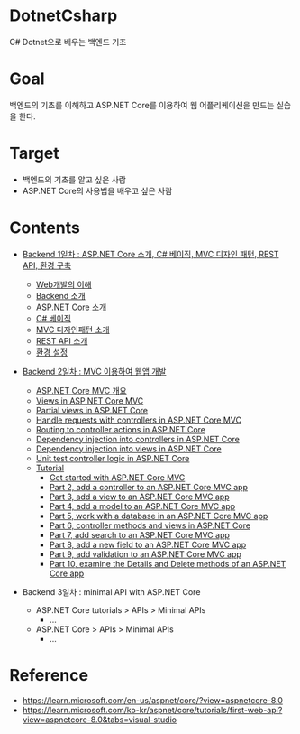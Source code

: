 # DotnetCsharp
C# Dotnet으로 배우는 백엔드 기초

# Goal
백엔드의 기초를 이해하고 ASP.NET Core를 이용하여 웹 어플리케이션을 만드는 실습을 한다.

# Target
 - 백엔드의 기초를 알고 싶은 사람
 - ASP.NET Core의 사용법을 배우고 싶은 사람

# Contents

 - [Backend 1일차 : ASP.NET Core 소개, C# 베이직, MVC 디자인 패턴, REST API, 환경 구축](./day1/README.md)
    - [Web개발의 이해](./day1/content/01_Web_개발의_이해.md)
    - [Backend 소개](./day1/content/02_Backend_소개.md)
    - [ASP.NET Core 소개](./day1/content/03_ASP.NET_Core_소개.md)
    - [C# 베이직](./day1/content/04_CSharp_기초.md)
    - [MVC 디자인패턴 소개](./day1/content/05_MVC_디자인패턴_소개.md)
    - [REST API 소개](./day1/content/06_REST_API_소개.md)
    - [환경 설정](./day1/content/07_환경설정.md)
    
 - [Backend 2일차 : MVC 이용하여 웹앱 개발](./day2/README.md)
   - [ASP.NET Core MVC 개요](./day2/content/01_MVC_Overview.md)
   - [Views in ASP.NET Core MVC](./day2/content/02_View.md)
   - [Partial views in ASP.NET Core](./day2/content/03_Partial_view.md)
   - [Handle requests with controllers in ASP.NET Core MVC](./day2/content/04_Handle_requests_with_controllers_in_ASP.NET_Core_MVC.md)
   - [Routing to controller actions in ASP.NET Core](./day2/content/05_Routing.md)
   - [Dependency injection into controllers in ASP.NET Core](./day2/content/06_DI_Controller.md)
   - [Dependency injection into views in ASP.NET Core](./day2/content/07_DI_View.md)
   - [Unit test controller logic in ASP.NET Core](./day2/content/08_test.md)
   - [Tutorial](./day2/content/09_01_get_started.md)
     - [Get started with ASP.NET Core MVC](./day2/content/09_01_get_started.md)
     - [Part 2, add a controller to an ASP.NET Core MVC app](./day2/content/09_02_add_controller.md)
     - [Part 3, add a view to an ASP.NET Core MVC app](./day2/content/09_03_add_view.md)
     - [Part 4, add a model to an ASP.NET Core MVC app](./day2/content/09_04_add_model.md)
     - [Part 5, work with a database in an ASP.NET Core MVC app](./day2/content/09_05_working_with_sql.md)
     - [Part 6, controller methods and views in ASP.NET Core](./day2/content/09_06_controller_methods_and_views.md)
     - [Part 7, add search to an ASP.NET Core MVC app](./day2/content/09_07_add_search.md)
     - [Part 8, add a new field to an ASP.NET Core MVC app](./day2/content/09_08_add_new_field.md)
     - [Part 9, add validation to an ASP.NET Core MVC app](./day2/content/09_09_add_validation.md)
     - [Part 10, examine the Details and Delete methods of an ASP.NET Core app](./day2/content/09_10_detail_delete.md)

 - Backend 3일차 : minimal API with ASP.NET Core
   - ASP.NET Core tutorials > APIs > Minimal APIs
     - ...
   - ASP.NET Core > APIs > Minimal APIs
     - ...


# Reference
 - https://learn.microsoft.com/en-us/aspnet/core/?view=aspnetcore-8.0
 - https://learn.microsoft.com/ko-kr/aspnet/core/tutorials/first-web-api?view=aspnetcore-8.0&tabs=visual-studio